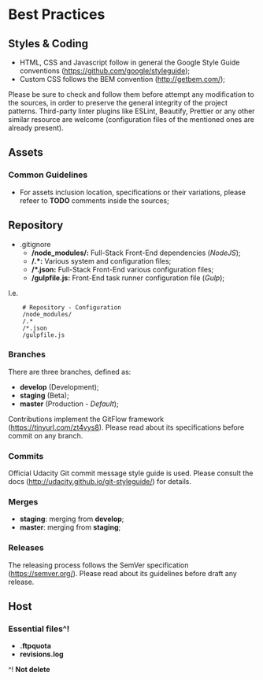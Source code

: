# Best Practices

## Styles & Coding

- HTML, CSS and Javascript follow in general the Google Style Guide conventions (https://github.com/google/styleguide);
- Custom CSS follows the BEM convention (http://getbem.com/);

Please be sure to check and follow them before attempt any modification to the sources, in order to preserve the general integrity of the project patterns.
Third-party linter plugins like ESLint, Beautify, Prettier or any other similar resource are welcome (configuration files of the mentioned ones are already present).

## Assets

### Common Guidelines

- For assets inclusion location, specifications or their variations, please refeer to __TODO__ comments inside the sources;

## Repository

- .gitignore
    * __/node_modules/:__ Full-Stack Front-End dependencies (_NodeJS_);
    * __/.*:__ Various system and configuration files;
    * __/*.json:__ Full-Stack Front-End various configuration files;
	* __/gulpfile.js:__ Front-End task runner configuration file (_Gulp_);


I.e.

```
	# Repository - Configuration
    /node_modules/
    /.*
    /*.json
    /gulpfile.js
```


### Branches

There are three branches, defined as:

- __develop__ (Development);
- __staging__ (Beta);
- __master__ (Production - _Default_);

Contributions implement the GitFlow framework (https://tinyurl.com/zt4vys8).
Please read about its specifications before commit on any branch.

### Commits

Official Udacity Git commit message style guide is used. Please consult the docs (http://udacity.github.io/git-styleguide/) for details.


### Merges

- __staging__: merging from __develop__;
- __master__: merging from __staging__;


### Releases

The releasing process follows the SemVer specification (https://semver.org/).
Please read about its guidelines before draft any release.


## Host

### Essential files^!

- __.ftpquota__
- __revisions.log__

^! __Not delete__
